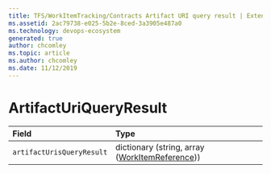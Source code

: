 ```yaml
---
title: TFS/WorkItemTracking/Contracts Artifact URI query result | Extensions for Azure DevOps Services
ms.assetid: 2ac79738-e025-5b2e-8ced-3a3905e487a0
ms.technology: devops-ecosystem
generated: true
author: chcomley
ms.topic: article
ms.author: chcomley
ms.date: 11/12/2019
---
```


# ArtifactUriQueryResult

| Field                                | Type                                                                   |
| :----------------------------------- | :--------------------------------------------------------------------- |
| <code>artifactUrisQueryResult</code> | dictionary (string, array ([WorkItemReference](WorkItemReference.md))) |
